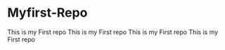 # Myfirst-Repo
This is my First repo
This is my First repo
This is my First repo
This is my First repo
